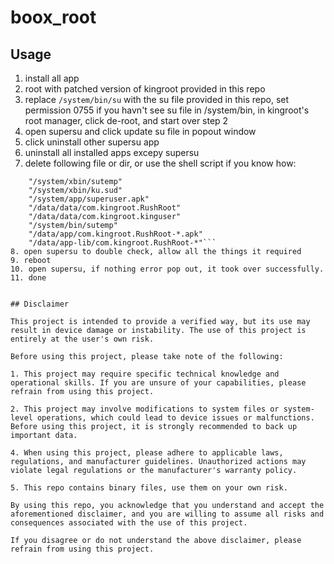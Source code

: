 # boox_root

## Usage
1. install all app
2. root with patched version of kingroot provided in this repo
3. replace `/system/bin/su` with the su file provided in this repo, set permission 0755
    if you havn't see su file in /system/bin, in kingroot's root manager, click de-root, and start over step 2
4. open supersu and click update su file in popout window
5. click uninstall other supersu app
6. uninstall all installed apps excepy supersu
7. delete following file or dir, or use the shell script if you know how:
```
    "/system/xbin/sutemp"
    "/system/xbin/ku.sud"
    "/system/app/superuser.apk"
    "/data/data/com.kingroot.RushRoot"
    "/data/data/com.kingroot.kinguser"
    "/system/bin/sutemp"
    "/data/app/com.kingroot.RushRoot-*.apk"
    "/data/app-lib/com.kingroot.RushRoot-*"```
8. open supersu to double check, allow all the things it required
9. reboot
10. open supersu, if nothing error pop out, it took over successfully.
11. done


## Disclaimer

This project is intended to provide a verified way, but its use may result in device damage or instability. The use of this project is entirely at the user's own risk.

Before using this project, please take note of the following:

1. This project may require specific technical knowledge and operational skills. If you are unsure of your capabilities, please refrain from using this project.

2. This project may involve modifications to system files or system-level operations, which could lead to device issues or malfunctions. Before using this project, it is strongly recommended to back up important data.

4. When using this project, please adhere to applicable laws, regulations, and manufacturer guidelines. Unauthorized actions may violate legal regulations or the manufacturer's warranty policy.

5. This repo contains binary files, use them on your own risk.

By using this repo, you acknowledge that you understand and accept the aforementioned disclaimer, and you are willing to assume all risks and consequences associated with the use of this project.

If you disagree or do not understand the above disclaimer, please refrain from using this project.
